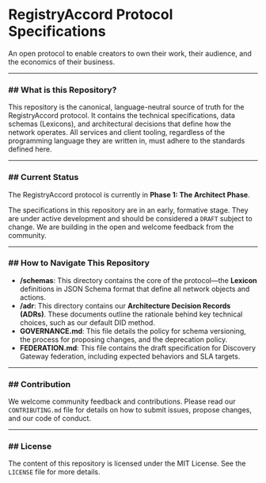 # RegistryAccord Protocol Specifications

An open protocol to enable creators to own their work, their audience, and the economics of their business.

-----

### \#\# What is this Repository?

This repository is the canonical, language-neutral source of truth for the RegistryAccord protocol. It contains the technical specifications, data schemas (Lexicons), and architectural decisions that define how the network operates. All services and client tooling, regardless of the programming language they are written in, must adhere to the standards defined here.

-----

### \#\# Current Status

The RegistryAccord protocol is currently in **Phase 1: The Architect Phase**.

The specifications in this repository are in an early, formative stage. They are under active development and should be considered a `DRAFT` subject to change. We are building in the open and welcome feedback from the community.

-----

### \#\# How to Navigate This Repository

  * **/schemas**: This directory contains the core of the protocol—the **Lexicon** definitions in JSON Schema format that define all network objects and actions.
  * **/adr**: This directory contains our **Architecture Decision Records (ADRs)**. These documents outline the rationale behind key technical choices, such as our default DID method.
  * **GOVERNANCE.md**: This file details the policy for schema versioning, the process for proposing changes, and the deprecation policy.
  * **FEDERATION.md**: This file contains the draft specification for Discovery Gateway federation, including expected behaviors and SLA targets.

-----

### \#\# Contribution

We welcome community feedback and contributions. Please read our `CONTRIBUTING.md` file for details on how to submit issues, propose changes, and our code of conduct.

-----

### \#\# License

The content of this repository is licensed under the MIT License. See the `LICENSE` file for more details.
